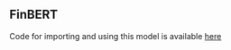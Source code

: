 ## FinBERT

Code for importing and using this model is available [here](https://github.com/ipuneetrathore/BERT_models)
